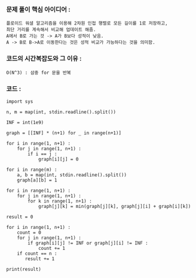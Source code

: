 ### 문제 풀이 핵심 아이디어 :
    플로이드 워셜 알고리즘을 이용해 2차원 인접 행렬로 모든 길이를 1로 저장하고,
    최단 거리를 계속해서 비교해 업데이트 해줌.
    A에서 B로 가는 것 -> A가 B보다 성적이 낮음.
    A -> B로 B->A로 이동한다는 것은 성적 비교가 가능하다는 것을 의미함.

### 코드의 시간복잡도와 그 이유 :
    O(N^3) : 삼중 for 문을 반복

### 코드 :
```
import sys

n, m = map(int, stdin.readline().split())

INF = int(1e9)

graph = [[INF] * (n+1) for _ in range(n+1)]  

for i in range(1, n+1) :
    for j in range(1, n+1) :
        if i == j :
            graph[i][j] = 0

for i in range(m) :
    a, b = map(int, stdin.readline().split())
    graph[a][b] = 1 

for i in range(1, n+1) :
    for j in range(1, n+1) :
        for k in range(1, n+1) :
            graph[j][k] = min(graph[j][k], graph[j][i] + graph[i][k])

result = 0

for i in range(1, n+1) :
    count = 0
    for j in range(1, n+1) :
        if graph[i][j] != INF or graph[j][i] != INF :
            count += 1
    if count == n :
       result += 1
    
print(result)
```